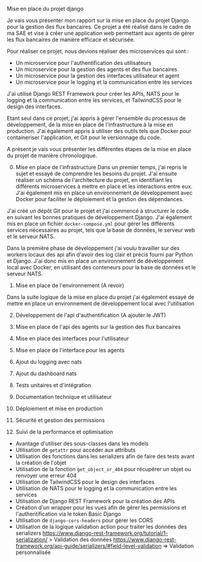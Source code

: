 Mise en place du projet django 

Je vais vous présenter mon rapport sur la mise en place du projet Django pour la gestion des flux bancaires. Ce projet a été réalisé dans le cadre de ma SAE et vise à créer une application web permettant aux agents de gérer les flux bancaires de manière efficace et sécurisée.

Pour réaliser ce projet, nous devions réaliser des microservices qui sont :
- Un microservice pour l'authentification des utilisateurs
- Un microservice pour la gestion des agents et des flux bancaires
- Un microservice pour la gestion des interfaces utilisateur et agent
- Un microservice pour le logging et la communication entre les services

J'ai utilisé Django REST Framework pour créer les APIs, NATS pour le logging et la communication entre les services, et TailwindCSS pour le design des interfaces.

Etant seul dans ce projet, j'ai appris à gérer l'ensemble du processus de développement, de la mise en place de l'infrastructure à la mise en production. J'ai également appris à utiliser des outils tels que Docker pour containeriser l'application, et Git pour le versionnage du code.

A présent je vais vous présenter les différentes étapes de la mise en place du projet de manière chronologique.

0. Mise en place de l'infrastructure
Dans un premier temps, j'ai repris le sujet et essayé de comprendre les besoins du projet. J'ai ensuite réaliser un schéma de l'architecture du projet, en identifiant les différents microservices à mettre en place et les interactions entre eux. J'ai également mis en place un environnement de développement avec Docker pour faciliter le déploiement et la gestion des dépendances.

J'ai créé un dépôt Git pour le projet et j'ai commencé à structurer le code en suivant les bonnes pratiques de développement Django. J'ai également mis en place un fichier `docker-compose.yml` pour gérer les différents services nécessaires au projet, tels que la base de données, le serveur web et le serveur NATS.

Dans la première phase de développement j'ai voulu travailler sur des workers locaux des api afin d'avoir des log clair et précis fourni par Python et Django. J'ai donc mis en place un environnement de développement local avec Docker, en utilisant des conteneurs pour la base de données et le serveur NATS.

1. Mise en place de l'environnement (A revoir)

Dans la suite logique de la mise en place du projet j'ai également essayé de mettre en place un environnement de développement local avec l'utilisation 

2. Développement de l'api d'authentification (A ajouter le JWT)



3. Mise en place de l'api des agents sur la gestion des flux bancaires

4. Mise en place des interfaces pour l'utilisateur

5. Mise en place de l'interface pour les agents

6. Ajout du logging avec nats

7. Ajout du dashboard nats

8. Tests unitaires et d'intégration

9. Documentation technique et utilisateur

10. Déploiement et mise en production

11. Sécurité et gestion des permissions

12. Suivi de la performance et optimisation


- Avantage d'utiliser des sous-classes dans les models
- Utilisation de `getattr` pour accéder aux attributs
- Utilisation des fonctions dans les serializers afin de faire des tests avant la création de l'objet
- Utilisation de la fonction `get_object_or_404` pour récupérer un objet ou renvoyer une erreur 404
- Utilisation de TailwindCSS pour le design des interfaces
- Utilisation de NATS pour le logging et la communication entre les services
- Utilisation de Django REST Framework pour la création des APIs
- Création d'un wrapper pour les vues afin de gérer les permissions et l'authentification via le token Basic Django 
- Utilisation de `django-cors-headers` pour gérer les CORS
- Utilisation de la logique validation action pour traiter les données des serializers
https://www.django-rest-framework.org/tutorial/1-serialization/ > Validation des données
https://www.django-rest-framework.org/api-guide/serializers/#field-level-validation => Validation personnalisée